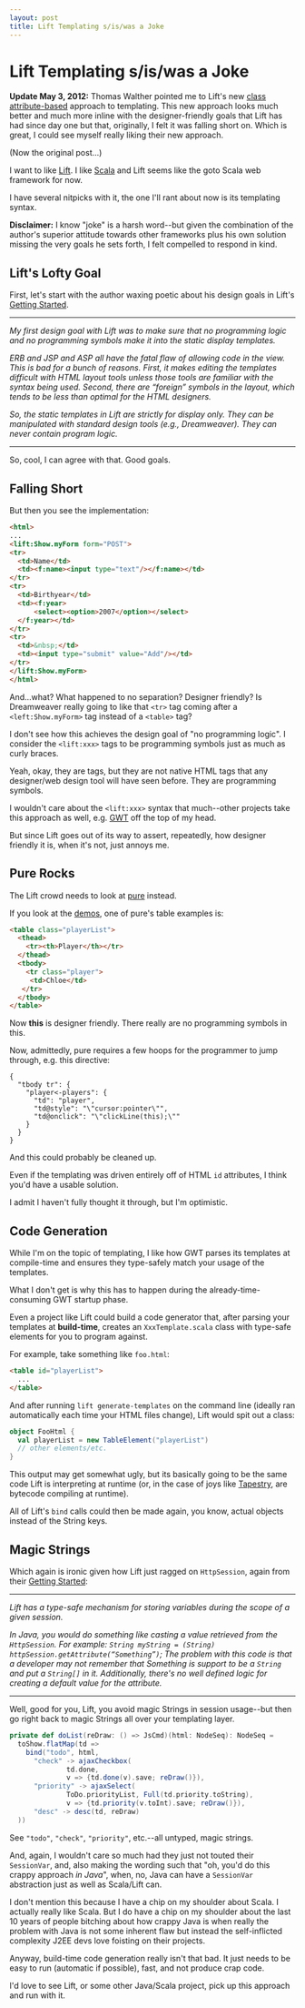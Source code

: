 ```yaml
---
layout: post
title: Lift Templating s/is/was a Joke
---
```


Lift Templating s/is/was a Joke
===============================

**Update May 3, 2012:** Thomas Walther pointed me to Lift's new [class attribute-based](http://seventhings.liftweb.net/templates) approach to templating. This new approach looks much better and much more inline with the designer-friendly goals that Lift has had since day one but that, originally, I felt it was falling short on. Which is great, I could see myself really liking their new approach.

(Now the original post...)

I want to like [Lift](http://liftweb.net). I like [Scala](http://scala-lang.org) and Lift seems like the goto Scala web framework for now.

I have several nitpicks with it, the one I'll rant about now is its templating syntax.

**Disclaimer:** I know "joke" is a harsh word--but given the combination of the author's superior attitude towards other frameworks plus his own solution missing the very goals he sets forth, I felt compelled to respond in kind.

Lift's Lofty Goal
-----------------

First, let's start with the author waxing poetic about his design goals in Lift's [Getting Started](http://liftweb.net/docs/getting_started/mod_master.html).

---

*My first design goal with Lift was to make sure that no programming logic and no programming symbols make it into the static display templates.*

*ERB and JSP and ASP all have the fatal flaw of allowing code in the view. This is bad for a bunch of reasons. First, it makes editing the templates difficult with HTML layout tools unless those tools are familiar with the syntax being used. Second, there are “foreign” symbols in the layout, which tends to be less than optimal for the HTML designers.*

*So, the static templates in Lift are strictly for display only. They can be manipulated with standard design tools (e.g., Dreamweaver). They can never contain program logic.*

---

So, cool, I can agree with that. Good goals.

Falling Short
-------------

But then you see the implementation:

```html
<html> 
... 
<lift:Show.myForm form="POST"> 
<tr> 
  <td>Name</td> 
  <td><f:name><input type="text"/></f:name></td> 
</tr> 
<tr> 
  <td>Birthyear</td> 
  <td><f:year> 
      <select><option>2007</option></select> 
  </f:year></td> 
</tr> 
<tr> 
  <td>&nbsp;</td> 
  <td><input type="submit" value="Add"/></td> 
</tr> 
</lift:Show.myForm> 
</html>
```

And...what? What happened to no separation? Designer friendly? Is Dreamweaver really going to like that `<tr>` tag coming after a `<left:Show.myForm>` tag instead of a `<table>` tag?

I don't see how this achieves the design goal of "no programming logic". I consider the `<lift:xxx>` tags to be programming symbols just as much as curly braces.

Yeah, okay, they are tags, but they are not native HTML tags that any designer/web design tool will have seen before. They are programming symbols.

I wouldn't care about the `<lift:xxx>` syntax that much--other projects take this approach as well, e.g. [GWT](http://code.google.com/webtoolkit/) off the top of my head.

But since Lift goes out of its way to assert, repeatedly, how designer friendly it is, when it's not, just annoys me.

Pure Rocks
----------

The Lift crowd needs to look at [pure](http://beebole.com/pure/) instead.

If you look at the [demos](http://beebole.com/pure/demos/), one of pure's table examples is:

```html
<table class="playerList">
  <thead>
    <tr><th>Player</th></tr>
  </thead>
  <tbody>
    <tr class="player">
     <td>Chloe</td>
   </tr>
  </tbody>
</table>
```

Now **this** is designer friendly. There really are no programming symbols in this.

Now, admittedly, pure requires a few hoops for the programmer to jump through, e.g. this directive:

```jscript
{
  "tbody tr": {
    "player<-players": {
      "td": "player",
      "td@style": "\"cursor:pointer\"",
      "td@onclick": "\"clickLine(this);\""
    }
  }
}
```

And this could probably be cleaned up.

Even if the templating was driven entirely off of HTML `id` attributes, I think you'd have a usable solution.

I admit I haven't fully thought it through, but I'm optimistic.

Code Generation
---------------

While I'm on the topic of templating, I like how GWT parses its templates at compile-time and ensures they type-safely match your usage of the templates.

What I don't get is why this has to happen during the already-time-consuming GWT startup phase.

Even a project like Lift could build a code generator that, after parsing your templates at **build-time**, creates an `XxxTemplate.scala` class with type-safe elements for you to program against.

For example, take something like `foo.html`:

```html
<table id="playerList">
  ...
</table>
```

And after running `lift generate-templates` on the command line (ideally ran automatically each time your HTML files change), Lift would spit out a class:

```scala
object FooHtml {
  val playerList = new TableElement("playerList")
  // other elements/etc.
}
```

This output may get somewhat ugly, but its basically going to be the same code Lift is interpreting at runtime (or, in the case of joys like [Tapestry](http://tapestry.apache.org/), are bytecode compiling at runtime).

All of Lift's `bind` calls could then be made again, you know, actual objects instead of the String keys.

Magic Strings
-------------

Which again is ironic given how Lift just ragged on `HttpSession`, again from their [Getting Started](http://liftweb.net/docs/getting_started/mod_master.html):

---

*Lift has a type-safe mechanism for storing variables during the scope of a given session.*

*In Java, you would do something like casting a value retrieved from the `HttpSession`. For example: `String myString = (String) httpSession.getAttribute(“Something”)`; The problem with this code is that a developer may not remember that Something is support to be a `String` and put a `String[]` in it. Additionally, there's no well defined logic for creating a default value for the attribute.*

---

Well, good for you, Lift, you avoid magic Strings in session usage--but then go right back to magic Strings all over your templating layer.

```scala
private def doList(reDraw: () => JsCmd)(html: NodeSeq): NodeSeq = 
  toShow.flatMap(td => 
    bind("todo", html, 
      "check" -> ajaxCheckbox(
              td.done, 
              v => {td.done(v).save; reDraw()}), 
      "priority" -> ajaxSelect(
              ToDo.priorityList, Full(td.priority.toString), 
              v => {td.priority(v.toInt).save; reDraw()}), 
      "desc" -> desc(td, reDraw) 
  ))
```

See `"todo"`, `"check"`, `"priority"`, etc.--all untyped, magic strings.

And, again, I wouldn't care so much had they just not touted their `SessionVar`, and, also making the wording such that "oh, you'd do this crappy approach *in Java*", when, no, Java can have a `SessionVar` abstraction just as well as Scala/Lift can.

I don't mention this because I have a chip on my shoulder about Scala. I actually really like Scala. But I do have a chip on my shoulder about the last 10 years of people bitching about how crappy Java is when really the problem with Java is not some inherent flaw but instead the self-inflicted complexity J2EE devs love foisting on their projects.

Anyway, build-time code generation really isn't that bad. It just needs to be easy to run (automatic if possible), fast, and not produce crap code.

I'd love to see Lift, or some other Java/Scala project, pick up this approach and run with it.


